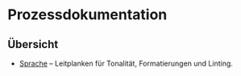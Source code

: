 # Prozessdokumentation

## Übersicht

- [Sprache](sprache.md) – Leitplanken für Tonalität, Formatierungen und Linting.
